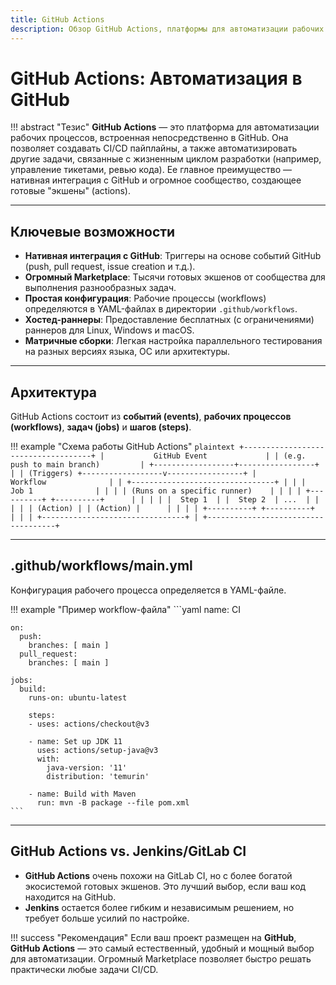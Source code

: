 ```yaml
---
title: GitHub Actions
description: Обзор GitHub Actions, платформы для автоматизации рабочих процессов непосредственно в GitHub.
---
```


# GitHub Actions: Автоматизация в GitHub

!!! abstract "Тезис"
    **GitHub Actions** — это платформа для автоматизации рабочих процессов, встроенная непосредственно в GitHub. Она позволяет создавать CI/CD пайплайны, а также автоматизировать другие задачи, связанные с жизненным циклом разработки (например, управление тикетами, ревью кода). Ее главное преимущество — нативная интеграция с GitHub и огромное сообщество, создающее готовые "экшены" (actions).

---

## Ключевые возможности

-   **Нативная интеграция с GitHub**: Триггеры на основе событий GitHub (push, pull request, issue creation и т.д.).
-   **Огромный Marketplace**: Тысячи готовых экшенов от сообщества для выполнения разнообразных задач.
-   **Простая конфигурация**: Рабочие процессы (workflows) определяются в YAML-файлах в директории `.github/workflows`.
-   **Хостед-раннеры**: Предоставление бесплатных (с ограничениями) раннеров для Linux, Windows и macOS.
-   **Матричные сборки**: Легкая настройка параллельного тестирования на разных версиях языка, ОС или архитектуры.

---

## Архитектура

GitHub Actions состоит из **событий (events)**, **рабочих процессов (workflows)**, **задач (jobs)** и **шагов (steps)**.

!!! example "Схема работы GitHub Actions"
    ```plaintext
    +------------------------------------+
    |           GitHub Event             |
    | (e.g. push to main branch)         |
    +------------------+-----------------+
                       |
                       | (Triggers)
    +------------------v-----------------+
    |              Workflow              |
    | +--------------------------------+ |
    | |             Job 1              | |
    | | (Runs on a specific runner)    | |
    | | +----------+ +----------+      | |
    | | |  Step 1  | |  Step 2  | ...  | |
    | | | (Action) | | (Action) |      | |
    | | +----------+ +----------+      | |
    | +--------------------------------+ |
    +------------------------------------+
    ```

---

## .github/workflows/main.yml

Конфигурация рабочего процесса определяется в YAML-файле.

!!! example "Пример workflow-файла"
    ```yaml
    name: CI

    on:
      push:
        branches: [ main ]
      pull_request:
        branches: [ main ]

    jobs:
      build:
        runs-on: ubuntu-latest

        steps:
        - uses: actions/checkout@v3

        - name: Set up JDK 11
          uses: actions/setup-java@v3
          with:
            java-version: '11'
            distribution: 'temurin'

        - name: Build with Maven
          run: mvn -B package --file pom.xml
    ```

---

## GitHub Actions vs. Jenkins/GitLab CI

-   **GitHub Actions** очень похожи на GitLab CI, но с более богатой экосистемой готовых экшенов. Это лучший выбор, если ваш код находится на GitHub.
-   **Jenkins** остается более гибким и независимым решением, но требует больше усилий по настройке.

!!! success "Рекомендация"
    Если ваш проект размещен на **GitHub**, **GitHub Actions** — это самый естественный, удобный и мощный выбор для автоматизации. Огромный Marketplace позволяет быстро решать практически любые задачи CI/CD.
